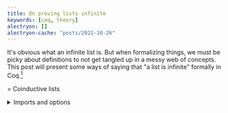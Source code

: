 ```yaml
---
title: On proving lists infinite
keywords: [coq, theory]
alectryon: []
alectryon-cache: "posts/2021-10-26"
---
```


It's obvious what an infinite list is. But when formalizing things,
we must be picky about definitions to not get tangled up in a messy
web of concepts.
This post will present some ways of saying that "a list is infinite"
formally in Coq.[^ziplist]

[^ziplist]: Which I've used recently in a proof that [there is no ZipList monad][ziplist].

[ziplist]: https://gist.github.com/Lysxia/b105bcb2f2ba835012476ab7fe37ae87

= Coinductive lists

<details class="code-details">
<summary>Imports and options</summary>
```alectryon
From Coq Require Import Arith Lia.

Set Primitive Projections.
Set Implicit Arguments.
Set Maximal Implicit Insertion.
Set Contextual Implicit.
```
</details>

First, define the type of lists.
Lists are made of `Cons` (`::`) and `Nil`. As it is a recursive type, we
also have to decide whether to make it *inductive*, so that only finite lists
can be constructed, or *coinductive*, so that lists might also be infinite
sequences of `Cons`. We start by introducing the type's *base functor*
`ColistF a _`, presenting the two list constructors without recursion.
We obtain the coinductive type `Colist a` as a fixed point of
`ColistF a : Type -> Type`.

```alectryon
Inductive ColistF (a : Type) (x : Type) :=
| Nil : ColistF a x
| Cons : a -> x -> ColistF a x
.

CoInductive Colist (a : Type) : Type :=
  Delay { force : ColistF a (Colist a) }.
```

Thus the type `Colist a` has a destructor
`force : Colist a -> ColistF a (Colist a)` (the final coalgebra of `ColistF a`)
and a constructor `Delay : ColistF a (Colist a) -> Colist a`.
This ceremony may look all mysterious if you're new to this; after living with
coinductive types for a while, you will assimilate their philosophy of
"*destructors* first"---unlike inductive types' "*constructors* first".

<details class="code-details">
<summary>Notation prep</summary>
```alectryon
Add Printing Constructor Colist.

Declare Scope colist_scope.
Delimit Scope colist_scope with colist.
Local Open Scope colist_scope.
```
</details>

Some familiar notations, `[]` for `Nil` and `::` for `Cons`.

```alectryon
Notation "'[' ']'" := Nil : colist_scope.
Notation "x :: xs" := (Cons x xs) : colist_scope.
```

== Some simple definitions

Recursive definitions involving lists mostly look as you would expect in
Coq as in any functional programming language,
but every output list is wrapped in an explicit `Delay`, and every input
list of a `match` is wrapped in a `force`. It's as if you were
handling lazy data structures in an eagerly evaluated programming language.
Coq is a pure and total language, so evaluation order doesn't
matter as much as in partial languages, but the operational semantics
is still careful to not reduce coinductive definitions unless they are
forced.

Here is the `map` function that any self-respecting type of list must provide.

```alectryon
CoFixpoint map {a b} (f : a -> b) (xs : Colist a) : Colist b := Delay
  match force xs with
  | [] => []
  | x :: xs => f x :: map f xs
  end.
```

Another example is the list `nats` of all natural numbers.
It relies on the more general definition of lists of numbers
greater than an arbitrary natural number `n`.

```alectryon
CoFixpoint nats_from (n : nat) : Colist nat := Delay
  (n :: nats_from (S n)).

Definition nats := nats_from 0.
```

Let's put that aside for now. We will be needing `map` and `nats` later.

= Never-ending lists

We will now say "infinite lists" in an informal you-know-what-I-mean sense,
as we explore different ways of making it more formal, which will
have their own names.

A list is infinite when it never ends with a `Nil`. But in constructive mathematics
we never say never---it's not even obvious how you could even say it in
this instance. A list is infinite when it, and its tails, always evaluate to a `Cons`.

A more "incremental" rephrasing of the above is that a list `xs` is infinite
when `xs` evaluates to a `Cons`, and its tail is also infinite. That definition
of infinite lists is recursive, so that you can "unfold" it iteratively to
establish that every tail evaluates to a `Cons`. But because it is recursive,
it's not *a priori* well-defined.

Let us forget about "is infinite" for a second, and talk more generally about
properties `P` that somehow subscribe to that definition: if `xs` satisfies
`P`, then `xs` evaluates to a `Cons`, and the tail of `xs` satisfies `P`. Let
us call such a `P` a *never-ending invariant*.

```alectryon
Definition Neverending_invariant {a} (P : Colist a -> Prop) : Prop :=
  forall xs, P xs -> exists x xs', force xs = Cons x xs' /\ P xs'.
```

The intuition is that if `xs` satisfies any never-ending invariant `P`,
then `xs` must be infinite. This leads to our first characterization of
infinite lists, "never-ending" lists.

= Never-ending: definition

A list is *never-ending* when it satisfies some never-ending invariant. 

```alectryon
Definition Neverending {a} (xs : Colist a) : Prop :=
  exists (P : Colist a -> Prop),
    Neverending_invariant P /\ P xs.
```

The key property that makes the notion of never-ending lists
useful is the following *unfolding lemma*:
a never-ending list is a `Cons`, and its tail is never-ending.

**Note: you can hover and click on the tactics in proof scripts
(`Proof. ... Qed.`) to see the intermediate proof states.**[^alectryon]

[^alectryon]: Plugging [Alectryon](https://plv.csail.mit.edu/blog/alectryon.html#alectryon).

```alectryon
Lemma unfold_Neverending {a} (xs : Colist a)
  : Neverending xs ->
    exists x xs',
      force xs = Cons x xs' /\ Neverending xs'.
Proof.
  intros NE.
  unfold Neverending in NE.
  destruct NE as [P [NE Hxs]].
  unfold Neverending_invariant in NE.
  apply NE in Hxs.
  destruct Hxs as [x [xs' [Hxs Hxs']]].
  exists x, xs'.
  split; [assumption | ].
  unfold Neverending.
  exists P.
  split; [ | assumption ].
  exact NE.
Qed.
```

Doesn't that lemma's statement remind you of `Neverending_invariant` above?

That lemma means exactly that the property of "being never-ending" is itself
a never-ending invariant!

```alectryon
Lemma Neverending_invariant_Neverending {a}
  : Neverending_invariant (Neverending (a := a)).
Proof.
  unfold Neverending. (* This goal looks funny -> *)
  exact (@unfold_Neverending a).
Qed.
```

The definition of `Neverending` makes it the *weakest
never-ending invariant*: all never-ending invariants imply `Neverending`.

```alectryon
Lemma Neverending_weakest {a} (P : Colist a -> Prop) (xs : Colist a)
  : Neverending_invariant P -> P xs -> Neverending xs.
Proof.
  intros INV H.
  unfold Neverending.
  exists P.
  split; assumption.
Qed.
```

This is actually an instance of a pretty general way of defining recursive
properties (and recursive types, by Curry-Howard) without using recursion.
You introduce a class of "invariants" identified by the recursive definition,
and then you pick the strongest or weakest one, depending on the situation
(inductive or coinductive).[^nu]

[^nu]: This is a generalization of the types
[`Mu` and `Nu`](https://hackage.haskell.org/package/data-fix-0.3.2/docs/Data-Fix.html#t:Nu)
as they are named in Haskell. This is also how the [paco](https://github.com/snu-sf/paco)
library defines coinductive propositions.

= Lists with too many elements

This next property is sufficient but not necessary: a list must be infinite
if it contains infinitely many distinct elements. While this sounds circular,
we care only about defining "infinite lists", and for that we can
leverage other "infinities" already lying around, like the natural numbers.
Note that an infinite list may not satisfy that property by repeating the same
finitely many elements (*e.g.*, `repeat 0`).

One way to show that a set is infinite is to exhibit an *injective* function
from the natural numbers (or any other infinite set): distinct elements are
mapped to distinct elements, or conversely, every image element has a unique
antecedent.

```alectryon
Definition injective {a b} (f : a -> b) : Prop :=
  forall x y, f x = f y -> x = y.
```

Now we need to tie those elements to a list, using the *membership relation*
`In`. That relation is defined inductively: an element `x` is in a list `xs` if
either `x` is the head of `xs` or `x` is in the tail of the list.

<details class="code-details">
<summary>Snip</summary>
```alectryon
Unset Elimination Schemes. (* Don't generate induction principles for us. *)
```
</details>

```alectryon
Inductive In {a : Type} (x : a) (xs : Colist a) : Prop :=
| In_split y ys : force xs = Cons y ys -> x = y \/ In x ys -> In x xs
.
```

<details class="code-details">
<summary>Snip</summary>
```alectryon
Lemma In_ind (a : Type) (x : a) (P : Colist a -> Prop)
    (H : forall xs (y : a) (ys : Colist a),
         force xs = y :: ys -> x = y \/ (In x ys /\ P ys) -> P xs)
  : forall xs, In x xs -> P xs.
Proof.
  fix SELF 2; intros xs [].
  eapply H; eauto.
  destruct H1; [ left | right ]; auto.
Qed.

Lemma not_In_Nil {a} (x : a) xs : force xs = [] -> In x xs -> False.
Proof.
  intros ? []; congruence.
Qed.
#[global] Hint Resolve not_In_Nil : core.
```
</details>

Naturally, an element cannot be in an empty list. Two distinct elements
cannot be in a list of length one. And so on. So if we can prove that
infinitely many elements are in a list, then the list must be infinite.
Let us call this property "surnumerable", since it means that
we can enumerate a subset of its elements.

== Surnumerability: definition

A list `xs` is *surnumerable* if there is some injective function
`f : nat -> a` such that `f i` is in `xs` for all `i`.

```alectryon
Definition Surnumerable {a} (xs : Colist a) : Prop :=
  exists f : nat -> a,
    injective f /\ forall i, In (f i) xs.
```

== `Surnumerable` implies `Neverending`

A simple approach is to prove that `Surnumerable` is a never-ending invariant,
but that requires decidable equality on `a`.
A more general solution considers the invariant satisfied by lists `xs`
such that `Surnumerable (ys ++ xs)` for some finite `ys`.
The pigeonhole reasoning for that proof seems challenging,
so I haven't done it myself.

```alectryon
Theorem Surnumerable_Neverending {a} (xs : Colist a)
  : Surnumerable xs -> Neverending xs.
Proof.
  (* Exercise for the reader. *)
Abort.
```

Injectivity is not very "constructive", you have to use a lot of tricks to
recover useful information from it.
In a proof that surnumerability implies never-ending-ness,
a big part of it is to prove that surnumerability of a list `Cons x xs`
implies (more or less) surnumerability of its tail `xs`.
In other words, given `f` which describes an infinite set of elements in
`Cons x xs`, and we must construct a new `f2` which describes an infinite
set of elements all in `xs`.
The challenge is thus to "remove" the head `x` from the given injective
function---if `x` occurs at all in `f`.
This would be easier if we had a pseudo-inverse function to point to its
antecedent by `f`. The existence of a pseudo-inverse is equivalent
to injectivity classically, but it is stronger constructively.
In category theory, a function `f` with a pseudo-inverse is called a
[*split mono(morphism)*](https://ncatlab.org/nlab/show/split+monomorphism).

```alectryon
Definition splitmono {a b} (f : a -> b) : Prop :=
  exists g : b -> a, forall x, g (f x) = x.
```

We obtain a variant of `Surnumerable` using `splitmono` instead of `injective`.

```alectryon
Definition SplitSurnumerable {a} (xs : Colist a) : Prop :=
  exists (f : nat -> a),
    splitmono f /\ forall i, In (f i) xs.
```

The pseudo-inverse makes the proof of never-ending-ness much simpler.

```alectryon
Theorem SplitSurnumerable_Neverending {a} (xs : Colist a)
  : SplitSurnumerable xs -> Neverending xs.
Proof.
  intros PN. unfold SplitSurnumerable in PN.
  destruct PN as (f & Hf & Hincl).
  unfold Neverending.
  (* Here is the never-ending invariant. *)
  exists (fun xs => exists n, forall i, n <= i -> In (f i) xs).
  split.
  - unfold Neverending_invariant.
    intros xs_ [n Hn].
    destruct (force xs_) as [ | x xs'] eqn:Hforce.
    + exfalso. eauto using not_In_Nil.
    + exists x, xs'; split; [ auto | ].
      destruct Hf as [g Hf].
      exists (max n (S (g x))).
      intros i Hi.
      specialize (Hn i (Nat.max_lub_l _ _ _ Hi)).
      destruct Hn.
      rewrite H in Hforce; inversion Hforce; subst; clear Hforce.
      destruct H0.
      * exfalso. rewrite <- H0 in Hi. rewrite Hf in Hi. lia.
      * assumption.
  - exists 0. auto.
Qed.
```

Surnumerability may be easier to prove than never-ending-ness
in some situations. A proof that a list is never-ending essentially "walks
through" the evaluation of the list, but in certain situations the list
might be too abstract to inspect, for example when reasoning by
parametricity,[^param] and we can only prove the membership of individual
elements one by one.

[^param]: Like in the [no-ziplist-monad proof][ziplist].

= Enumerability

Our last idea is that infinite lists (with element type `a`) are in bijection
with functions `nat -> a`. So we can show that a list is infinite by proving
that it corresponds to a function `nat -> a` via such a bijection.
We shall use the obvious bijection that sends `f` to `map f nats`---and
conversely sends an infinite list `xs` to a function `index xs : nat -> a`.
We will thus say that a list `xs` is *enumerable* if it can be written as
`map f nats` for some `f`.

== Equality of colists

Before we can state the equation `xs = map f nats`, we must choose a notion of
equality. One can be readily obtained via the following coinductive relation,
which corresponds to the *relational interpretation* of the type `Colist`
*à la Reynolds*.[^prev] It interprets the type constructor `Colist : Type -> Type`
as a relation transformer `RColist : (a -> b -> Prop) -> (Colist a -> Colist b -> Prop)`,
which can be specialized to an equivalence relation `RColist eq`;
we will write it in infix notation as `==` in the rest of the post.

[^prev]: See also [my previous post](./2021-10-20-initial-final-free-monad.html#types-as-relations).

```alectryon
Inductive RColistF {a b} (r : a -> b -> Prop) xa xb (rx : xa -> xb -> Prop) : ColistF a xa -> ColistF b xb -> Prop :=
| RNil : RColistF r rx [] []
| RCons x xs y ys : r x y -> rx xs ys -> RColistF r rx (Cons x xs) (Cons y ys)
.

CoInductive RColist {a b} (r : a -> b -> Prop) (xs : Colist a) (ys : Colist b) : Prop :=
  RDelay { Rforce : RColistF r (RColist r) (force xs) (force ys) }.

Notation "x == y" := (RColist eq x y) (at level 70) : colist_scope.
```

== Enumerability: definition

We can now say formally that `xs` is *enumerable* by `f` if `xs == map f nats`.

```alectryon
Definition Enumerable_by {a} (f : nat -> a) (xs : Colist a) : Prop :=
  xs == map f nats.

Definition Enumerable {a} (xs : Colist a) : Prop :=
  exists f, Enumerable_by f xs.
```

As mentioned earlier, the equation `xs == map f nats` exercises one half of the
bijection between infinite lists and functions on `nat`. Formalizing the other
half takes more work, and it will actually let us prove that `Neverending`
implies `Enumerable`.

= `Neverending` implies `Enumerable`

Essentially, we need to define an indexing function `index : Colist a -> nat -> a`.
However, this is only well-defined for infinite lists. A better type
will be a dependent type `index : forall (xs : Colist a), Neverending xs -> nat -> a`,
where the input list `xs` must be never-ending.

Start with a naive definition having the simpler type, which
handles partiality with a default value:

```alectryon
Fixpoint index_def {a} (def : a) (xs : Colist a) (i : nat) : a :=
  match force xs, i with
  | Cons x _, O => x
  | Cons _ xs, S i => index_def def xs i
  | Nil, _ => def
  end.
```

Given a never-ending list, we are able to extract an arbitrary value as
a default---which will be passed to `index_def` but never actually be used.
It takes a bit of dependently typed programming, which we dispatch with
tactics. And since we don't actually care about the result we can keep
the definition opaque with `Qed` (instead of `Defined`).

```alectryon
Definition head_NE {a} (xs : Colist a) (NE : Neverending xs) : a.
Proof.
  destruct (force xs) as [ | x xs' ] eqn:Hxs.
  - exfalso. apply unfold_Neverending in NE. destruct NE as [? [? []]]. congruence.
  - exact x.
Qed.
```

Combining `index_def` and `head_NE`, we obtain our `index` function.

```alectryon
Definition index {a} (xs : Colist a) (NE : Neverending xs) (i : nat) : a :=
  index_def (head_NE NE) xs i.
```

The remaining code in this post proves that a never-ending list `xs` is enumerated by `index xs`.

This first easy lemma says that `index_def` doesn't depend on the default value
if the list is never-ending.

```alectryon
Lemma index_def_Neverending {a} (def def' : a) (xs : Colist a) (i : nat)
  : Neverending xs -> index_def def xs i = index_def def' xs i.
Proof.
  revert xs; induction i; intros * NE; cbn.
  all: apply unfold_Neverending in NE.
  all: destruct NE as [x [xs' [Hxs NE]]]. 
  all: rewrite Hxs.
  all: auto.
Qed.
```

The next lemma does the heavy lifting, constructing an "equality invariant"
(or "bisimulation") that must hold between all respective tails of `xs` and
`map (index xs) nats`, which then implies `==`.

Note that instead of `index xs`, we actually write `index NE` where `NE` is
a proof of `Neverending xs`, since `index` requires that argument, and `xs`
can be deduced from `NE`'s type.

```alectryon
Lemma Neverending_Enumerable_ {a} (xs : Colist a) (NE : Neverending xs) (f : nat -> a) (n : nat)
  : (forall i, f (n+i) = index NE i) ->
    xs == map f (nats_from n).
Proof.
  revert xs NE n; cofix SELF; intros * Hf.
  constructor.
  assert (NE' := NE).
  apply unfold_Neverending in NE'.
  destruct NE' as [x [xs' [Hxs NE']]].
  rewrite Hxs; cbn.
  constructor.
  - specialize (Hf 0).
    cbn in Hf. rewrite Nat.add_0_r, Hxs in Hf. auto.
  - apply SELF with (NE := NE'); clear SELF.
    intros i. specialize (Hf (S i)).
    cbn in Hf. rewrite Nat.add_succ_r, Hxs in Hf.
    cbn; rewrite Hf. unfold index.
    apply index_def_Neverending. auto.
Qed.
```

Here's the final result. A never-ending list `xs` is enumerated by `index xs`.

```alectryon
Theorem Neverending_Enumerable_by {a} (xs : Colist a) (NE : Neverending xs)
  : Enumerable_by (index NE) xs.
Proof.
  unfold Enumerable_by, nats.
  apply Neverending_Enumerable_ with (NE0 := NE) (n := 0).
  reflexivity.
Qed.
```

We can repackage the theorem to hide the enumeration function,
more closely matching the English sentence "never-ending-ness implies
enumerability".

```alectryon
Corollary Neverending_Enumerable {a} (xs : Colist a)
  : Neverending xs -> Enumerable xs.
Proof.
  intros NE; eexists; apply Neverending_Enumerable_by with (NE0 := NE).
Qed.
```

The converse holds this time. The main insight behind the proof is that the
property "`xs == map f (nats_from n)` for some `n`" is a never-ending
invariant.

```alectryon
Theorem Enumerable_Neverending {a} (xs : Colist a)
  : Enumerable xs -> Neverending xs.
Proof.
  unfold Enumerable, Enumerable_by. intros [f EB].
  unfold Neverending.
  exists (fun xs => exists n, xs == map f (nats_from n)).
  split.
  - unfold Neverending_invariant. intros xs_ [n EB_].
    destruct EB_ as [EB_]. cbn in EB_. inversion EB_; subst.
    exists (f n), xs0. split; [ auto | ].
    exists (S n). assumption.
  - exists 0; assumption.
Qed.
```

== Reasoning with enumerability

I think `Neverending` is the most intuitive characterization of infinite lists,
but `Enumerable` can be easier to use.
To illustrate the point, let us examine a minimized version of my use case.

Consider an arbitrary function from lists of lists to lists:
`join : Colist (Colist a) -> Colist a`.

Try to formalize the statement

<blockquote>
When `join` is applied to a square matrix, *i.e.*, a list
of lists all of the same length, it computes the diagonal.
</blockquote>

(NB: An infinite list of infinite lists is considered a square.)

The literal approach is to introduce two functions `length` (in the
extended naturals) and `diagonal`, so we can translate the above sentence as
follows:

```coq
forall (xs : Colist (Colist a)),
  (forall row, In row xs -> length row = length xs) ->
  join xs == diagonal xs. 
```

However, this is unwieldly because the definition of `diagonal` is not
completely trivial. One will have to prove quite a few propositions about
`diagonal` in order to effectively reason about it.

A more parsimonious solution relies on the idea that the "diagonal" is simple
to define on functions `f : b -> b -> a`, as `diagonal f := fun x => f x x`.
That leads to the following translation:

```coq
forall (f : b -> b -> a) (xs : Colist b),
  join (map (fun x => map (f x) xs) xs) = map (fun x => f x x) xs
```

It takes a bit of squinting to recognize the original idea, but the upside
is that this is now a purely equational fact, without side conditions.

Rather than constrain a general list of lists to be a square,
we generate squares from a binary function `f : b -> b -> a` and a list `xs : Colist b`
representing the "sides" of the square, containing "coordinates" along one axis.
In particular, we can use `xs := nats` as the side of an "infinite square",
and `nats` arises readily from `Enumerable` lists.
Any square can be extensionally rewritten in that way.
This theorem requires no ad-hoc definition like a separate `diagonal` function,
and instead we can immediately use general facts about `map` both to prove and to use
such a theorem.

---

- **Surnumerable**: the list contains infinitely many distinct elements
  (two versions, based on classical injections and split monos).
- **Never-ending**: the list never terminates with `Nil`---always evaluates to `Cons`. 
- **Enumerable**: the list identifies with some function on `nat`.

```alectryon
Print SplitSurnumerable.
(*      ⇓      *)
Print Surnumerable.
(*      ⇓      *)
Print Neverending.
(*      ⇕      *)
Print Enumerable.
```

---

Can you think of other characterizations of infinite lists?
